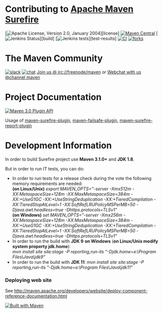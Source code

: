 <!---
 Licensed to the Apache Software Foundation (ASF) under one or more
 contributor license agreements.  See the NOTICE file distributed with
 this work for additional information regarding copyright ownership.
 The ASF licenses this file to You under the Apache License, Version 2.0
 (the "License"); you may not use this file except in compliance with
 the License.  You may obtain a copy of the License at

      http://www.apache.org/licenses/LICENSE-2.0

 Unless required by applicable law or agreed to in writing, software
 distributed under the License is distributed on an "AS IS" BASIS,
 WITHOUT WARRANTIES OR CONDITIONS OF ANY KIND, either express or implied.
 See the License for the specific language governing permissions and
 limitations under the License.
-->
Contributing to [Apache Maven Surefire](https://maven.apache.org/surefire/)
======================

[![Apache License, Version 2.0, January 2004](https://img.shields.io/github/license/apache/maven.svg?label=License)][license]
[![Maven Central](https://img.shields.io/maven-central/v/org.apache.maven.surefire/surefire.svg?label=Maven%20Central)](https://search.maven.org/#search%7Cgav%7C1%7Cg%3A%22org.apache.maven.plugins%22%20AND%20a%3A%22maven-surefire-plugin%22)
[![Jenkins Status](https://img.shields.io/jenkins/s/https/builds.apache.org/job/maven-box/job/maven-surefire/job/master.svg?style=plastic)][build]
[![Jenkins tests](https://img.shields.io/jenkins/t/https/builds.apache.org/job/maven-box/job/maven-surefire/job/master.svg?style=plastic)][test-results]
[![CI](https://img.shields.io/badge/CI-Jenkins-red.svg?style=plastic)](https://jenkins-ci.org/)
[![forks](https://img.shields.io/github/forks/apache/maven-surefire.svg?style=social&label=Fork)](https://github.com/apache/maven-surefire/)


# The Maven Community

[![slack](https://img.shields.io/badge/slack-18/1138-pink.svg)](https://the-asf.slack.com)
[![chat](https://www.irccloud.com/invite-svg?channel=maven&amp;hostname=irc.freenode.net&amp;port=6697&amp;ssl=1)](https://maven.apache.org/community.html) [Join us @ irc://freenode/maven] or [Webchat with us @channel maven]


# Project Documentation

[![Maven 3.0 Plugin API](https://img.shields.io/badge/maven%20site-documentation-blue.svg?style=plastic)](https://maven.apache.org/surefire/)

Usage of [maven-surefire-plugin], [maven-failsafe-plugin], [maven-surefire-report-plugin]


# Development Information

In order to build Surefire project use **Maven 3.1.0+** and **JDK 1.8**.   

But in order to run IT tests, you can do:   

* In order to run tests for a release check during the vote the following memory requirements are needed:   
  **(on Linux/Unix)** *export MAVEN_OPTS="-server -Xmx512m -XX:MetaspaceSize=128m -XX:MaxMetaspaceSize=384m -XX:+UseG1GC -XX:+UseStringDeduplication -XX:+TieredCompilation -XX:TieredStopAtLevel=1 -XX:SoftRefLRUPolicyMSPerMB=50 -Djava.awt.headless=true -Dhttps.protocols=TLSv1"*  
  **(on Windows)** *set MAVEN_OPTS="-server -Xmx256m -XX:MetaspaceSize=128m -XX:MaxMetaspaceSize=384m -XX:+UseG1GC -XX:+UseStringDeduplication -XX:+TieredCompilation -XX:TieredStopAtLevel=1 -XX:SoftRefLRUPolicyMSPerMB=50 -Djava.awt.headless=true -Dhttps.protocols=TLSv1"*    
* In order to run the build with **JDK 9** **on Windows** (**on Linux/Unix modify system property jdk.home**):  
  *mvn install site site:stage -P reporting,run-its "-Djdk.home=e:\Program Files\Java\jdk9\"*
* In order to run the build with **JDK 11**:
  *mvn install site site:stage -P reporting,run-its "-Djdk.home=e:\Program Files\Java\jdk11\"*
  

### Deploying web site

See http://maven.apache.org/developers/website/deploy-component-reference-documentation.html

[![Built with Maven](http://maven.apache.org/images/logos/maven-feather.png)](https://maven.apache.org/surefire/)



[Join us @ irc://freenode/maven]: https://www.irccloud.com/invite?channel=maven&amp;hostname=irc.freenode.net&amp;port=6697&amp;ssl=1
[Webchat with us @channel maven]: http://webchat.freenode.net/?channels=%23maven
[JIRA Change Log]: https://issues.apache.org/jira/browse/SUREFIRE/?selectedTab=com.atlassian.jira.jira-projects-plugin:changelog-panel
[maven-surefire-plugin]: https://maven.apache.org/surefire/maven-surefire-plugin/usage.html
[maven-failsafe-plugin]: https://maven.apache.org/surefire/maven-failsafe-plugin/usage.html
[maven-surefire-report-plugin]: https://maven.apache.org/surefire/maven-surefire-report-plugin/usage.html
